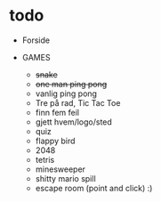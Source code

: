 # todo


- Forside
  
  
- GAMES
   - ~~snake~~
   - ~~one man ping pong~~
   - vanlig ping pong
   - Tre på rad, Tic Tac Toe
   - finn fem feil
   - gjett hvem/logo/sted
   - quiz
   - flappy bird
   - 2048
   - tetris
   - minesweeper
   - shitty mario spill
   - escape room (point and click) :)
